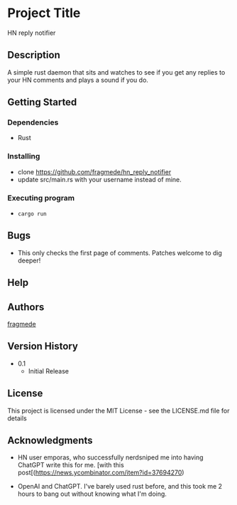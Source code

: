 # Project Title

HN reply notifier

## Description

A simple rust daemon that sits and watches to see if you get any replies to
your HN comments and plays a sound if you do.

## Getting Started

### Dependencies
* Rust

### Installing
* clone https://github.com/fragmede/hn_reply_notifier
* update src/main.rs with your username instead of mine.

### Executing program
* `cargo run`

## Bugs
* This only checks the first page of comments. Patches welcome to dig deeper!

## Help

## Authors

[fragmede](github.com/fragmede)

## Version History

* 0.1
    * Initial Release

## License

This project is licensed under the MIT License - see the LICENSE.md file for details

## Acknowledgments

* HN user emporas, who successfully nerdsniped me into having ChatGPT write
this for me.  [with this post[(https://news.ycombinator.com/item?id=37694270)

* OpenAI and ChatGPT. I've barely used rust before, and this took me 2 hours to
bang out without knowing what I'm doing.

